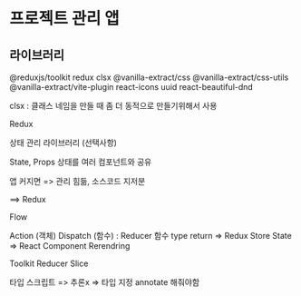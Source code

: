 # 프로젝트 관리 앱

## 라이브러리

@reduxjs/toolkit redux clsx @vanilla-extract/css @vanilla-extract/css-utils @vanilla-extract/vite-plugin react-icons uuid react-beautiful-dnd

clsx : 클래스 네임을 만들 때 좀 더 동적으로 만들기위해서 사용

Redux

상태 관리 라이브러리 (선택사항)

State, Props 상태를 여러 컴포넌트와 공유

앱 커지면 => 관리 힘듦, 소스코드 지저분

==> Redux

Flow

Action (객체) Dispatch (함수) : Reducer 함수 type return => Redux Store State => React Component Rerendring

Toolkit Reducer Slice

타입 스크립트 => 추론x => 타입 지정 annotate 해줘야함
